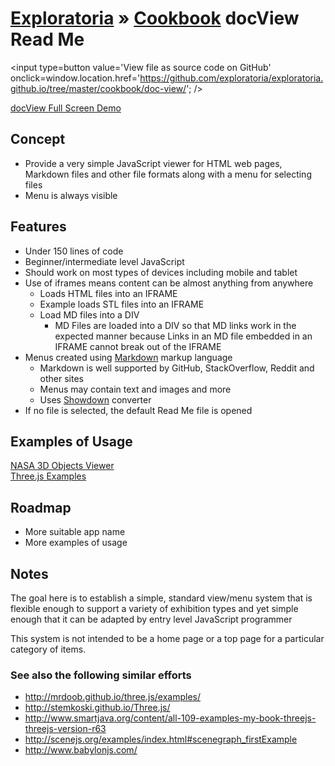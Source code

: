 [Exploratoria]( http://exploratoria.github.io ) &raquo; [Cookbook]( http://exploratoria.github.io/cookbook/ )
docView Read Me
===
<span style=display:none; >[View docView Read Me as web page]( http://exploratoria.github.io/cookbook/doc-view/ "View file as a web page." ) </span>
<input type=button value='View file as source code on GitHub' onclick=window.location.href='https://github.com/exploratoria/exploratoria.github.io/tree/master/cookbook/doc-view/'; />

[docView Full Screen Demo]( http://exploratoria.github.io/cookbook/doc-view/build/index.html )

## Concept

* Provide a very simple JavaScript viewer for HTML web pages, Markdown files and other file formats along with a menu for selecting files
* Menu is always visible

## Features

* Under 150 lines of code
* Beginner/intermediate level JavaScript
* Should work on most types of devices including mobile and tablet
* Use of iframes means content can be almost anything from anywhere
	* Loads HTML files into an IFRAME
	* Example loads STL files into an IFRAME
	* Load MD files into a DIV
		* MD Files are loaded into a DIV so that MD links work in the expected manner because Links in an MD file embedded in an IFRAME cannot break out of the IFRAME
* Menus created using [Markdown]( https://en.wikipedia.org/wiki/Markdown ) markup language
	* Markdown is well supported by GitHub, StackOverflow, Reddit and other sites
	* Menus may contain text and images and more
	* Uses [Showdown]( https://github.com/showdownjs/showdown ) converter 
* If no file is selected, the default Read Me file is opened

## Examples of Usage

[NASA 3D Objects Viewer]( http://exploratoria.github.io/sandbox/astronomy/nasa-3d-objects-viewer/dev/v-0-1-0/nasa-3d-objects-viewer-v-0-1-0.html )  
[Three.js Examples]( http://exploratoria.github.io/sandbox/cookbook/threejs-examples/dev/v-0-1-0/threejs-examples-v-0-1-0.html )  

## Roadmap

* More suitable app name
* More examples of usage

## Notes

The goal here is to establish a simple, standard view/menu system that is flexible enough to support a variety of exhibition types and yet simple enough that it can be adapted by entry level JavaScript programmer

This system is not intended to be a home page or a top page for a particular category of items.

### See also the following similar efforts

* <http://mrdoob.github.io/three.js/examples/>
* <http://stemkoski.github.io/Three.js/>
* <http://www.smartjava.org/content/all-109-examples-my-book-threejs-threejs-version-r63>
* <http://scenejs.org/examples/index.html#scenegraph_firstExample>
* <http://www.babylonjs.com/>

